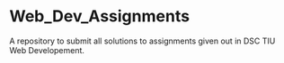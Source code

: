 # Web_Dev_Assignments
A repository to submit all solutions to assignments given out in DSC TIU Web Developement.
